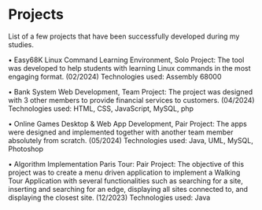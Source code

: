 # Projects
List of a few projects that have been successfully developed during my studies.

•   Easy68K Linux Command Learning Environment, Solo Project: The tool was developed to help students with learning Linux commands in the most engaging format.  (02/2024)
Technologies used: Assembly 68000

•   Bank System Web Development, Team Project: The project was designed with 3 other members to provide financial services to customers.  (04/2024)
Technologies used: HTML, CSS, JavaScript, MySQL, php

•   Online Games Desktop & Web App Development, Pair Project: The apps were designed and implemented together with another team member absolutely from scratch. (05/2024)
Technologies used: Java, UML, MySQL, Photoshop

•   Algorithm Implementation Paris Tour: Pair Project: The objective of this project was to create a menu driven application to
implement a Walking Tour Application with several functionalities such as searching for a site, inserting and searching for an edge, displaying all sites connected to, and displaying the closest site. (12/2023)
Technologies used: Java

